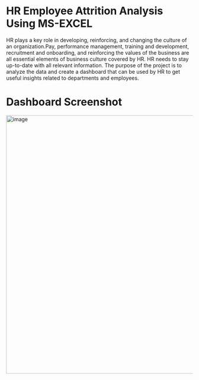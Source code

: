 # HR Employee Attrition Analysis Using MS-EXCEL
HR plays a key role in developing, reinforcing, and changing the culture of an organization.Pay, performance management, training and development, recruitment and onboarding, and reinforcing the values of the business are all essential elements of business culture covered by HR. 
HR needs to stay up-to-date with all relevant information. The purpose of the project is to analyze the data and create a dashboard that can be used by HR to get useful insights related to departments and employees.

# Dashboard Screenshot
<img width="695" alt="image" src="https://github.com/aniketgithub123/Excel-Project/assets/132927600/e24bd05b-af93-4ba5-bc9e-4224db1129a4">

